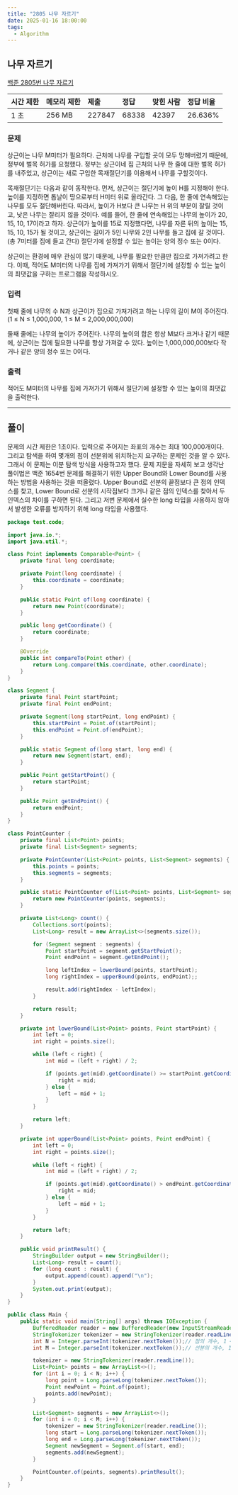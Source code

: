 ```yaml
---
title: "2805 나무 자르기"
date: 2025-01-16 18:00:00
tags: 
  - Algorithm
---
```


## 나무 자르기

[백준 2805번 나무 자르기](https://www.acmicpc.net/problem/2805)

| 시간 제한 | 메모리 제한 | 제출     | 정답    | 맞힌 사람 | 정답 비율   |
|:------|:-------|:-------|:------|:------|:--------|
| 1 초   | 256 MB | 227847 | 68338 | 42397 | 26.636% |

### 문제

상근이는 나무 M미터가 필요하다. 
근처에 나무를 구입할 곳이 모두 망해버렸기 때문에, 정부에 벌목 허가를 요청했다. 
정부는 상근이네 집 근처의 나무 한 줄에 대한 벌목 허가를 내주었고, 상근이는 새로 구입한 목재절단기를 이용해서 나무를 구할것이다.<br>

목재절단기는 다음과 같이 동작한다. 
먼저, 상근이는 절단기에 높이 H를 지정해야 한다. 
높이를 지정하면 톱날이 땅으로부터 H미터 위로 올라간다. 
그 다음, 한 줄에 연속해있는 나무를 모두 절단해버린다. 
따라서, 높이가 H보다 큰 나무는 H 위의 부분이 잘릴 것이고, 낮은 나무는 잘리지 않을 것이다. 
예를 들어, 한 줄에 연속해있는 나무의 높이가 20, 15, 10, 17이라고 하자. 
상근이가 높이를 15로 지정했다면, 나무를 자른 뒤의 높이는 15, 15, 10, 15가 될 것이고, 
상근이는 길이가 5인 나무와 2인 나무를 들고 집에 갈 것이다. (총 7미터를 집에 들고 간다) 
절단기에 설정할 수 있는 높이는 양의 정수 또는 0이다.<br>

상근이는 환경에 매우 관심이 많기 때문에, 나무를 필요한 만큼만 집으로 가져가려고 한다. 
이때, 적어도 M미터의 나무를 집에 가져가기 위해서 절단기에 설정할 수 있는 높이의 최댓값을 구하는 프로그램을 작성하시오.

### 입력

첫째 줄에 나무의 수 N과 상근이가 집으로 가져가려고 하는 나무의 길이 M이 주어진다. 
(1 ≤ N ≤ 1,000,000, 1 ≤ M ≤ 2,000,000,000)<br>

둘째 줄에는 나무의 높이가 주어진다. 
나무의 높이의 합은 항상 M보다 크거나 같기 때문에, 상근이는 집에 필요한 나무를 항상 가져갈 수 있다. 
높이는 1,000,000,000보다 작거나 같은 양의 정수 또는 0이다.

### 출력

적어도 M미터의 나무를 집에 가져가기 위해서 절단기에 설정할 수 있는 높이의 최댓값을 출력한다.

---

## 풀이

문제의 시간 제한은 1초이다. 입력으로 주어지는 좌표의 개수는 최대 100,000개이다.
그리고 탐색을 하여 몇개의 점이 선분위에 위치하는지 요구하는 문제인 것을 알 수 있다.
그래서 이 문제는 이분 탐색 방식을 사용하고자 했다.
문제 지문을 자세히 보고 생각난 풀이법은 백준 1654번 문제를 해결하기 위한 Upper Bound와 Lower Bound를 사용하는 방법을 사용하는 것을 떠올렸다.
Upper Bound로 선분의 끝점보다 큰 점의 인덱스를 찾고, Lower Bound로 선분의 시작점보다 크거나 같은 점의 인덱스를 찾아서 두 인덱스의 차이를 구하면 된다.
그리고 저번 문제에서 실수한 long 타입을 사용하지 않아서 발생한 오류를 방지하기 위해 long 타입을 사용했다.

```java
package test.code;

import java.io.*;
import java.util.*;

class Point implements Comparable<Point> {
    private final long coordinate;

    private Point(long coordinate) {
        this.coordinate = coordinate;
    }

    public static Point of(long coordinate) {
        return new Point(coordinate);
    }

    public long getCoordinate() {
        return coordinate;
    }

    @Override
    public int compareTo(Point other) {
        return Long.compare(this.coordinate, other.coordinate);
    }
}

class Segment {
    private final Point startPoint;
    private final Point endPoint;

    private Segment(long startPoint, long endPoint) {
        this.startPoint = Point.of(startPoint);
        this.endPoint = Point.of(endPoint);
    }

    public static Segment of(long start, long end) {
        return new Segment(start, end);
    }

    public Point getStartPoint() {
        return startPoint;
    }

    public Point getEndPoint() {
        return endPoint;
    }
}

class PointCounter {
    private final List<Point> points;
    private final List<Segment> segments;

    private PointCounter(List<Point> points, List<Segment> segments) {
        this.points = points;
        this.segments = segments;
    }

    public static PointCounter of(List<Point> points, List<Segment> segments) {
        return new PointCounter(points, segments);
    }

    private List<Long> count() {
        Collections.sort(points);
        List<Long> result = new ArrayList<>(segments.size());

        for (Segment segment : segments) {
            Point startPoint = segment.getStartPoint();
            Point endPoint = segment.getEndPoint();

            long leftIndex = lowerBound(points, startPoint);
            long rightIndex = upperBound(points, endPoint);;

            result.add(rightIndex - leftIndex);
        }

        return result;
    }

    private int lowerBound(List<Point> points, Point startPoint) {
        int left = 0;
        int right = points.size();

        while (left < right) {
            int mid = (left + right) / 2;

            if (points.get(mid).getCoordinate() >= startPoint.getCoordinate()) {
                right = mid;
            } else {
                left = mid + 1;
            }
        }

        return left;
    }

    private int upperBound(List<Point> points, Point endPoint) {
        int left = 0;
        int right = points.size();

        while (left < right) {
            int mid = (left + right) / 2;

            if (points.get(mid).getCoordinate() > endPoint.getCoordinate()) {
                right = mid;
            } else {
                left = mid + 1;
            }
        }

        return left;
    }

    public void printResult() {
        StringBuilder output = new StringBuilder();
        List<Long> result = count();
        for (long count : result) {
            output.append(count).append("\n");
        }
        System.out.print(output);
    }
}

public class Main {
    public static void main(String[] args) throws IOException {
        BufferedReader reader = new BufferedReader(new InputStreamReader(System.in));
        StringTokenizer tokenizer = new StringTokenizer(reader.readLine());
        int N = Integer.parseInt(tokenizer.nextToken());// 점의 개수, 1 <= N <= 100,000
        int M = Integer.parseInt(tokenizer.nextToken());// 선분의 개수, 1 <= M <= 100,000

        tokenizer = new StringTokenizer(reader.readLine());
        List<Point> points = new ArrayList<>();
        for (int i = 0; i < N; i++) {
            long point = Long.parseLong(tokenizer.nextToken());
            Point newPoint = Point.of(point);
            points.add(newPoint);
        }

        List<Segment> segments = new ArrayList<>();
        for (int i = 0; i < M; i++) {
            tokenizer = new StringTokenizer(reader.readLine());
            long start = Long.parseLong(tokenizer.nextToken());
            long end = Long.parseLong(tokenizer.nextToken());
            Segment newSegment = Segment.of(start, end);
            segments.add(newSegment);
        }

        PointCounter.of(points, segments).printResult();
    }
}

```
